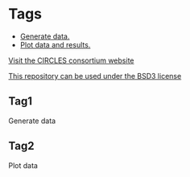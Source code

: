 # Tags
- [Generate data.](#tag1)
- [Plot data and results.](#tag2)

[Visit the CIRCLES consortium website](https://circles-consortium.github.io/)

[This repository can be used under the BSD3 license](https://opensource.org/license/bsd-3-clause)

## Tag1
Generate data

## Tag2
Plot data
